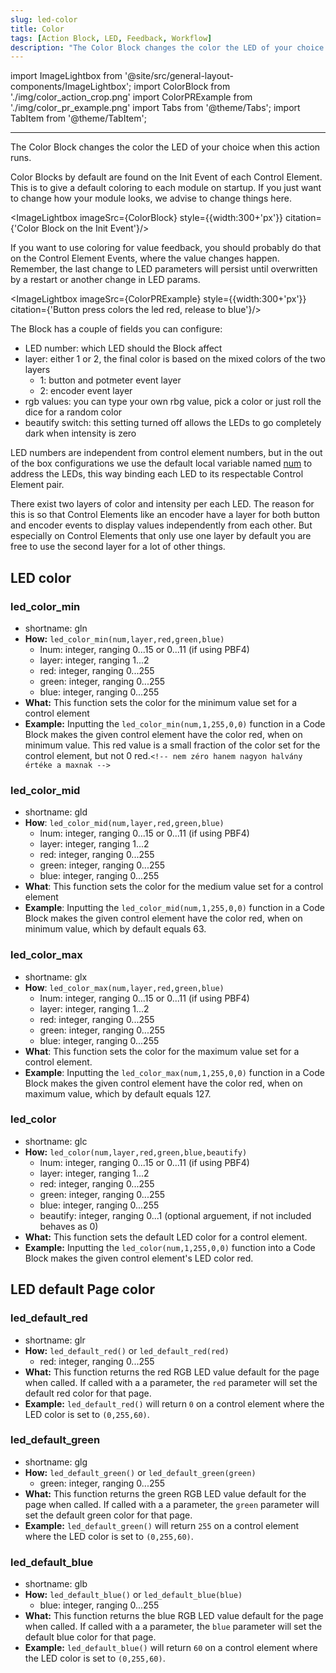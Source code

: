 ```yaml
---
slug: led-color
title: Color
tags: [Action Block, LED, Feedback, Workflow]
description: "The Color Block changes the color the LED of your choice when this action runs."
---
```

import ImageLightbox from '@site/src/general-layout-components/ImageLightbox';
import ColorBlock from './img/color_action_crop.png'
import ColorPRExample from './img/color_pr_example.png'
import Tabs from '@theme/Tabs';
import TabItem from '@theme/TabItem';

---

<Tabs>
  <TabItem value="About LED Color" label="About LED Color" default>

The Color Block changes the color the LED of your choice when this action runs.

Color Blocks by default are found on the Init Event of each Control Element. This is to give a default coloring to each module on startup. If you just want to change how your module looks, we advise to change things here.

<ImageLightbox imageSrc={ColorBlock} style={{width:300+'px'}} citation={'Color Block on the Init Event'}/>

If you want to use coloring for value feedback, you should probably do that on the Control Element Events, where the value changes happen. Remember, the last change to LED parameters will persist until overwritten by a restart or another change in LED params.

<ImageLightbox imageSrc={ColorPRExample} style={{width:300+'px'}} citation={'Button press colors the led red, release to blue'}/>


The Block has a couple of fields you can configure:

- LED number: which LED should the Block affect
- layer: either 1 or 2, the final color is based on the mixed colors of the two layers
  - 1: button and potmeter event layer
  - 2: encoder event layer
- rgb values: you can type your own rbg value, pick a color or just roll the dice for a random color
- beautify switch: this setting turned off allows the LEDs to go completely dark when intensity is zero

LED numbers are independent from control element numbers, but in the out of the box configurations we use the default local variable named [num](../variables/local-variables.md) to address the LEDs, this way binding each LED to its respectable Control Element pair.

There exist two layers of color and intensity per each LED. The reason for this is so that Control Elements like an encoder have a layer for both button and encoder events to display values independently from each other. But especially on Control Elements that only use one layer by default you are free to use the second layer for a lot of other things.

</TabItem>
  <TabItem value="Reference Manual Entry" label="Reference Manual Entry">

## LED color

### led_color_min

- shortname: gln
- **How:** `led_color_min(num,layer,red,green,blue)`
  - lnum: integer, ranging 0...15 or 0...11 (if using PBF4)
  - layer: integer, ranging 1...2
  - red: integer, ranging 0...255
  - green: integer, ranging 0...255
  - blue: integer, ranging 0...255
- **What:** This function sets the color for the minimum value set for a control element
- **Example:** Inputting the `led_color_min(num,1,255,0,0)` function in a Code Block makes the given control element have the color red, when on minimum value.
  This red value is a small fraction of the color set for the control element, but not 0 red.`<!-- nem zéro hanem nagyon halvány értéke a maxnak -->`

### led_color_mid

- shortname: gld
- **How**: `led_color_mid(num,layer,red,green,blue)`
  - lnum: integer, ranging 0...15 or 0...11 (if using PBF4)
  - layer: integer, ranging 1...2
  - red: integer, ranging 0...255
  - green: integer, ranging 0...255
  - blue: integer, ranging 0...255
- **What**: This function sets the color for the medium value set for a control element
- **Example**: Inputting the `led_color_mid(num,1,255,0,0)` function in a Code Block makes the given control element have the color red, when on minimum value, which by default equals 63.

### led_color_max

- shortname: glx
- **How**: `led_color_max(num,layer,red,green,blue)`
  - lnum: integer, ranging 0...15 or 0...11 (if using PBF4)
  - layer: integer, ranging 1...2
  - red: integer, ranging 0...255
  - green: integer, ranging 0...255
  - blue: integer, ranging 0...255
- **What**: This function sets the color for the maximum value set for a control element.
- **Example**: Inputting the `led_color_max(num,1,255,0,0)` function in a Code Block makes the given control element have the color red, when on maximum value, which by default equals 127.

### led_color

- shortname: glc
- **How:** `led_color(num,layer,red,green,blue,beautify)`
  - lnum: integer, ranging 0...15 or 0...11 (if using PBF4)
  - layer: integer, ranging 1...2
  - red: integer, ranging 0...255
  - green: integer, ranging 0...255
  - blue: integer, ranging 0...255
  - beautify: integer, ranging 0...1 (optional arguement, if not included behaves as 0)
- **What:** This function sets the default LED color for a control element.
- **Example:** Inputting the `led_color(num,1,255,0,0)` function into a Code Block makes the given control element's LED color red.

## LED default Page color

### led_default_red

- shortname: glr
- **How:** `led_default_red()` or `led_default_red(red)`
  - red: integer, ranging 0...255
- **What:** This function returns the red RGB LED value default for the page when called. If called with a a parameter, the `red` parameter will set the default red color for that page.
- **Example:** `led_default_red()` will return `0` on a control element where the LED color is set to `(0,255,60)`.

### led_default_green

- shortname: glg
- **How:** `led_default_green()` or `led_default_green(green)`
  - green: integer, ranging 0...255
- **What:** This function returns the green RGB LED value default for the page when called. If called with a a parameter, the `green` parameter will set the default green color for that page.
- **Example:** `led_default_green()` will return `255` on a control element where the LED color is set to `(0,255,60)`.

### led_default_blue

- shortname: glb
- **How:** `led_default_blue()` or `led_default_blue(blue)`
  - blue: integer, ranging 0...255
- **What:** This function returns the blue RGB LED value default for the page when called. If called with a a parameter, the `blue` parameter will set the default blue color for that page.
- **Example:** `led_default_blue()` will return `60` on a control element where the LED color is set to `(0,255,60)`.

</TabItem>
</Tabs>
